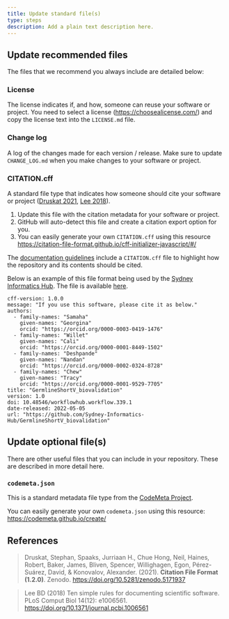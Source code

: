 ```yaml
---
title: Update standard file(s)
type: steps
description: Add a plain text description here.
---
```



## Update recommended files

The files that we recommend you always include are detailed below:


### License

The license indicates if, and how, someone can reuse your software or project.
You need to select a license (https://choosealicense.com/) and copy the license text into the `LICENSE.md` file. 


### Change log

A log of the changes made for each version / release.
Make sure to update `CHANGE_LOG.md` when you make changes to your software or project.   


### CITATION.cff

A standard file type that indicates how someone should cite your software or project ([Druskat 2021](https://doi.org/10.5281/zenodo.5171937), [Lee 2018](https://doi.org/10.1371/journal.pcbi.1006561)).

1. Update this file with the citation metadata for your software or project. 
2. GitHub will auto-detect this file and create a citation export option for you. 
3. You can easily generate your own `CITATION.cff` using this resource https://citation-file-format.github.io/cff-initializer-javascript/#/

The [documentation guidelines](https://github.com/AustralianBioCommons/doc_guidelines) include a `CITATION.cff` file to highlight 
how the repository and its contents should be cited. 

Below is an example of this file format being used by the [Sydney Informatics Hub](https://www.sydney.edu.au/research/facilities/sydney-informatics-hub.html). 
The file is available [here](https://github.com/Sydney-Informatics-Hub/GermlineShortV_biovalidation/blob/main/CITATION.cff).

```
cff-version: 1.0.0
message: "If you use this software, please cite it as below."
authors:
  - family-names: "Samaha"
    given-names: "Georgina"
    orcid: "https://orcid.org/0000-0003-0419-1476"
  - family-names: "Willet"
    given-names: "Cali"
    orcid: "https://orcid.org/0000-0001-8449-1502"
  - family-names: "Deshpande"
    given-names: "Nandan"
    orcid: "https://orcid.org/0000-0002-0324-8728"
  - family-names: "Chew"
    given-names: "Tracy"
    orcid: "https://orcid.org/0000-0001-9529-7705"
title: "GermlineShortV_biovalidation"
version: 1.0
doi: 10.48546/workflowhub.workflow.339.1
date-released: 2022-05-05
url: "https://github.com/Sydney-Informatics-Hub/GermlineShortV_biovalidation"
```


## Update optional file(s)

There are other useful files that you can include in your repository. These are described in more detail here.

### `codemeta.json`

This is a standard metadata file type from the [CodeMeta Project](https://codemeta.github.io/). 

You can easily generate your own `codemeta.json` using this resource: https://codemeta.github.io/create/


## References

> Druskat, Stephan, Spaaks, Jurriaan H., Chue Hong, Neil, Haines, Robert, Baker, James, Bliven, Spencer, Willighagen, Egon, Pérez-Suárez, David, & Konovalov, Alexander. (2021). **Citation File Format (1.2.0)**. Zenodo. https://doi.org/10.5281/zenodo.5171937

> Lee BD (2018) Ten simple rules for documenting scientific software. PLoS Comput Biol 14(12): e1006561. https://doi.org/10.1371/journal.pcbi.1006561

